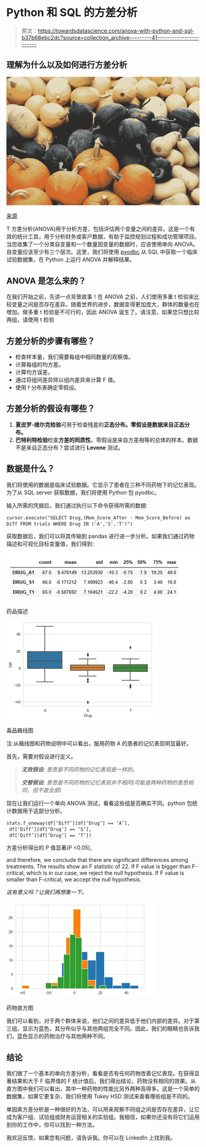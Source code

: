 # Python 和 SQL 的方差分析

> 原文：<https://towardsdatascience.com/anova-with-python-and-sql-b37b68ebc2dc?source=collection_archive---------41----------------------->

## 理解为什么以及如何进行方差分析

![](img/8efe01ee33788c9db3e4d48434d46076.png)

[来源](https://www.pexels.com/photo/squash-lot-1527010/)

T 方差分析(ANOVA)用于分析方差，包括评估两个变量之间的差异。这是一个有效的统计工具，用于分析财务或客户数据，有助于监控规划过程和成功管理项目。当您收集了一个分类自变量和一个数量因变量的数据时，应该使用单向 ANOVA。自变量应该至少有三个层次。这里，我们将使用 [pyodbc](https://github.com/mkleehammer/pyodbc) 从 SQL 中获取一个临床试验数据集，在 Python 上运行 ANOVA 并解释结果。

## ANOVA 是怎么来的？

在我们开始之前，先讲一点背景故事！在 ANOVA 之前，人们使用多重 t 检验来比较变量之间是否存在差异。随着世界的进步，数据变得更加庞大，群体的数量也在增加。做多重 t 检验是不可行的，因此 ANOVA 诞生了。请注意，如果您只想比较两组，请使用 t 检验

## 方差分析的步骤有哪些？

*   检查样本量，我们需要每组中相同数量的观察值。
*   计算每组的均方差。
*   计算均方误差。
*   通过将组间差异除以组内差异来计算 F 值。
*   使用 f 分布表确定零假设。

## 方差分析的假设有哪些？

1.  **夏皮罗-维尔克检验**可用于检查残差的**正态分布。零假设是数据来自正态分布。**
2.  **巴特利特检验**检查**方差的同质性**。零假设是来自方差相等的总体的样本。数据不是来自正态分布？尝试进行 **Levene** 测试。

## 数据是什么？

我们将使用的数据是临床试验数据。它显示了患者在三种不同药物下的记忆表现。为了从 SQL server 获取数据，我们将使用 Python 包 pyodbc。

输入所需的凭据后，我们通过执行以下命令获得所需的数据:

```
cursor.execute("SELECT Drug,(Mem_Score_After - Mem_Score_Before) as Diff FROM trials WHERE Drug IN ('A','S','T')")
```

获取数据后，我们可以将其传输到 pandas 进行进一步分析。如果我们通过药物描述和可视化目标变量值，我们得到:

![](img/b4f6920950ef6c30686f414a0bef3c6a.png)

药品描述

![](img/4641f208f7c5c641985d1851dcff4586.png)

毒品箱线图

注:从箱线图和药物说明中可以看出，服用药物 A 的患者的记忆表现明显最好。

首先，需要对假设进行定义。

> ***无效假设:*** *意思是不同药物的记忆表现是一样的。*
> 
> ***交替假设:*** *意思是不同药物的记忆表现并不相同(可能是两种药物的意思相同，但不是全部)*

现在让我们运行一个单向 ANOVA 测试，看看这些组是否确实不同。python 包统计数据用于这部分分析。

```
stats.f_oneway(df[‘Diff’][df[‘Drug’] == ‘A’], 
 df[‘Diff’][df[‘Drug’] == ‘S’],
 df[‘Diff’][df[‘Drug’] == ‘T’])
```

方差分析得出的 P 值显著(P <0.05),

and therefore, we conclude that there are significant differences among treatments. The results show an F statistic of 22\. If F value is bigger than F-critical, which is in our case, we reject the null hypothesis. If F value is smaller than F-critical, we accept the null hypothesis.

*这有意义吗？让我们再想象一下。*

![](img/cf93f9aa3eeb3775dcff377cbcc5374b.png)

药物直方图

我们可以看到，对于两个群体来说，他们之间的差异低于他们内部的差异。对于第三组，显示为蓝色，其分布似乎与其他两组完全不同。因此，我们的眼睛也告诉我们，蓝色显示的药物治疗与其他两种不同。

## 结论

我们做了一个基本的单向方差分析，看看是否有任何药物改善记忆表现。在获得显著结果和大于 F 临界值的 F 统计值后，我们得出结论，药物没有相同的效果。从直方图中我们可以看出，其中一种药物的性能比另外两种高得多。这是一个简单的数据集，如果它更复杂，我们将使用 Tukey HSD 测试来查看哪些组是不同的。

单因素方差分析是一种很好的方法，可以用来观察不同组之间是否存在差异，让它成为客户组、试验组或财务运营相关的实验组。我相信，如果你还没有将它们运用到你的工作中，你可以找到一种方法。

我欢迎反馈，如果您有问题，请告诉我。你可以在 LinkedIn 上找到我。